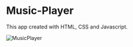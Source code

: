 # Music-Player
This app created with HTML, CSS and Javascript.

![MusicPlayer](https://github.com/gunayshakhmuradova/Music-Player/assets/126316477/f5382232-0a73-4903-8580-c9fdd6a032c0)
